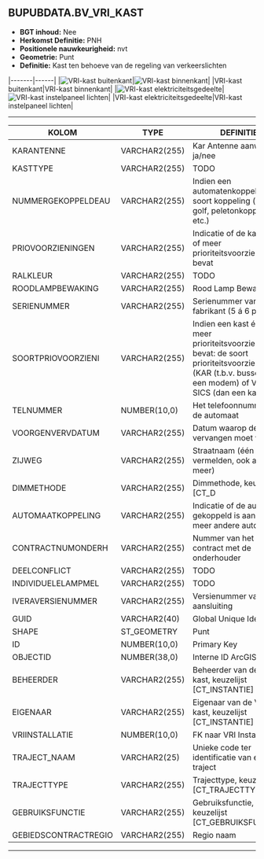 ﻿## BUPUBDATA.BV_VRI_KAST


* __BGT inhoud:__ Nee
* __Herkomst Definitie:__ PNH
* __Positionele nauwkeurigheid:__ nvt
* __Geometrie:__ Punt
* __Definitie:__ Kast ten behoeve van de regeling van verkeerslichten

|-------|------|
|![VRI-kast buitenkant](vrikast_1.png)|![VRI-kast binnenkant](vrikast_2.png)|
|VRI-kast buitenkant|VRI-kast binnenkant|
|![VRI-kast elektriciteitsgedeelte](vrikast_3.png)|![VRI-kast instelpaneel lichten](vrikast_4.png)|
|VRI-kast elektriciteitsgedeelte|VRI-kast instelpaneel lichten|

***

|KOLOM                               |TYPE              |DEFINITIE|
|------                              |----              |-----    |
|KARANTENNE                          |VARCHAR2(255)     |Kar Antenne aanwezig ja/nee|
|KASTTYPE                            |VARCHAR2(255)     |TODO|
|NUMMERGEKOPPELDEAU                  |VARCHAR2(255)     |Indien een automatenkoppeling: de soort koppeling (groene golf, peletonkoppeling, etc.)|
|PRIOVOORZIENINGEN                   |VARCHAR2(255)     |Indicatie of de kast één of meer prioriteitsvoorzieningen bevat |
|RALKLEUR                            |VARCHAR2(255)     |TODO|
|ROODLAMPBEWAKING                    |VARCHAR2(255)     |Rood Lamp Bewaking|
|SERIENUMMER                         |VARCHAR2(255)     |Serienummer van de fabrikant (5 á 6 posities)|
|SOORTPRIOVOORZIENI                  |VARCHAR2(255)     |Indien een kast één of meer prioriteitsvoorzieningen bevat: de soort prioriteitsvoorziening (KAR (t.b.v. bussen OV een modem) of VTAG, SICS (dan een kaart))|
|TELNUMMER                           |NUMBER(10,0)      |Het telefoonnummer van de automaat|
|VOORGENVERVDATUM                    |VARCHAR2(255)     |Datum waarop de kast vervangen moet worden.|
|ZIJWEG                              |VARCHAR2(255)     |Straatnaam (één vermelden, ook al zijn er meer)|
|DIMMETHODE                          |VARCHAR2(255)     |Dimmethode, keuzelijst [CT_D
|AUTOMAATKOPPELING                   |VARCHAR2(255)     |Indicatie of de automaat gekoppeld is aan één of meer andere automaten |
|CONTRACTNUMONDERH                   |VARCHAR2(255)     |Nummer van het contract met de onderhouder|
|DEELCONFLICT                        |VARCHAR2(255)     |TODO|
|INDIVIDUELELAMPMEL                  |VARCHAR2(255)     |TODO|
|IVERAVERSIENUMMER                   |VARCHAR2(255)     |Versienummer van de aansluiting|
|GUID                                |VARCHAR2(40)      |Global Unique Identifier|
|SHAPE                          |ST_GEOMETRY      |Punt|
|ID                                  |NUMBER(10,0)      |Primary Key|
|OBJECTID                            |NUMBER(38,0)   |Interne ID ArcGIS|
|BEHEERDER                           |VARCHAR2(255)     |Beheerder van de VRI-kast, keuzelijst [CT_INSTANTIE]|
|EIGENAAR                            |VARCHAR2(255)     |Eigenaar van de VRI-kast, keuzelijst [CT_INSTANTIE]|
|VRIINSTALLATIE                      |NUMBER(10,0)      |FK naar VRI Installatie|
|TRAJECT_NAAM                        |VARCHAR2(25)      |Unieke code ter identificatie van een traject|
|TRAJECTTYPE                         |VARCHAR2(255)    |Trajecttype, keuzelijst [CT_TRAJECTTYPE]|
|GEBRUIKSFUNCTIE                    |VARCHAR2(255)    |Gebruiksfunctie, keuzelijst [CT_GEBRUIKSFUNCTIE]|
|GEBIEDSCONTRACTREGIO                |VARCHAR2(255)  |Regio naam|


***

